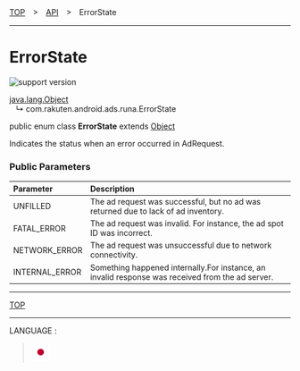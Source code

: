 [TOP](/README.md#top)　>　[API](./README.md)　>　ErrorState

---

# ErrorState

![support version](http://img.shields.io/badge/runa-1.0.0+-blueviolet.svg?style=flat)

[java.lang.Object](https://developer.android.com/reference/java/lang/Object.html)<br>
&nbsp;&nbsp;&nbsp;↳&nbsp;com.rakuten.android.ads.runa.ErrorState

public enum class **ErrorState** extends [Object](https://developer.android.com/reference/java/lang/Object.html)<br>

Indicates the status when an error occurred in AdRequest.

### Public Parameters

|Parameter|Description|
|:---|:---|
|UNFILLED|The ad request was successful, but no ad was returned due to lack of ad inventory.|
|FATAL_ERROR|The ad request was invalid. For instance, the ad spot ID was incorrect.|
|NETWORK_ERROR|The ad request was unsuccessful due to network connectivity.|
|INTERNAL_ERROR|Something happened internally.For instance, an invalid response was received from the ad server.|

---
[TOP](/README.md#top)

---
LANGUAGE :
> [![ja](/doc/lang/ja.png)](/doc/ja/api/ErrorState.md)
